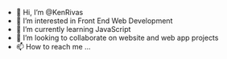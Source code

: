 - 👋 Hi, I’m @KenRivas
- 👀 I’m interested in Front End Web Development
- 🌱 I’m currently learning JavaScript
- 💞️ I’m looking to collaborate on website and web app projects
- 📫 How to reach me ...

<!---
KenRivas/KenRivas is a ✨ special ✨ repository because its `README.md` (this file) appears on your GitHub profile.
You can click the Preview link to take a look at your changes.
--->
